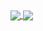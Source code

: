 <a href="https://github.com/anuraghazra/github-readme-stats">
  <img align="center" src="https://github-readme-stats.vercel.app/api?username=victorv&count_private=true&show_icons=true&include_all_commits=true&hide_border=true&hide_title=true&theme=transparent&rank_icon=github&"
    />
</a>
<a href="https://github.com/anuraghazra/github-readme-stats">
  <img align="center" src="https://github-readme-stats.vercel.app/api/top-langs/?username=victorv&langs_count=5&hide_title=true&hide_border=true"/>
</a>
